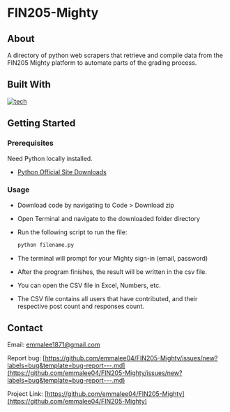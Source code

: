 # FIN205-Mighty

## About
A directory of python web scrapers that retrieve and compile data from the FIN205 Mighty platform to automate parts of the grading process.

## Built With
[![tech](https://skillicons.dev/icons?i=python,selenium)](https://skillicons.dev)

## Getting Started

### Prerequisites

Need Python locally installed.
* [Python Official Site Downloads](https://www.python.org/downloads/)

### Usage

* Download code by navigating to Code > Download zip
* Open Terminal and navigate to the downloaded folder directory
* Run the following script to run the file:
  
  ```sh
  python filename.py
  ```
* The terminal will prompt for your Mighty sign-in (email, password)
* After the program finishes, the result will be written in the csv file.
* You can open the CSV file in Excel, Numbers, etc.
* The CSV file contains all users that have contributed, and their respective post count and responses count.

## Contact

Email: emmalee1871@gmail.com

Report bug: [https://github.com/emmalee04/FIN205-Mighty/issues/new?labels=bug&template=bug-report---.md](https://github.com/emmalee04/FIN205-Mighty/issues/new?labels=bug&template=bug-report---.md)

Project Link: [https://github.com/emmalee04/FIN205-Mighty](https://github.com/emmalee04/FIN205-Mighty)
